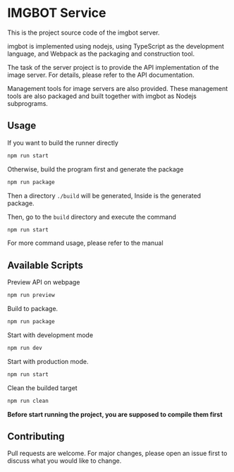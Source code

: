 # IMGBOT Service

This is the project source code of the imgbot server.

imgbot is implemented using nodejs, using TypeScript as the development language, and Webpack as the packaging and construction tool.

The task of the server project is to provide the API implementation of the image server. For details, please refer to the API documentation.

Management tools for image servers are also provided. These management tools are also packaged and built together with imgbot as Nodejs subprograms.

## Usage

If you want to build the runner directly

```bash
npm run start
```

Otherwise, build the program first and generate the package

```bash
npm run package
```

Then a directory `./build` will be generated, Inside is the generated package.

Then, go to the `build` directory and execute the command

```bash
npm run start
```

For more command usage, please refer to the manual

## Available Scripts

Preview API on webpage

```bash
npm run preview
```

Build to package.

```bash
npm run package
```

Start with development mode

```bash
npm run dev
```

Start with production mode.
```bash
npm run start
```

Clean the builded target
```bash
npm run clean
```

**Before start running the project, you are supposed to compile them first**

## Contributing
Pull requests are welcome. For major changes, please open an issue first to discuss what you would like to change.